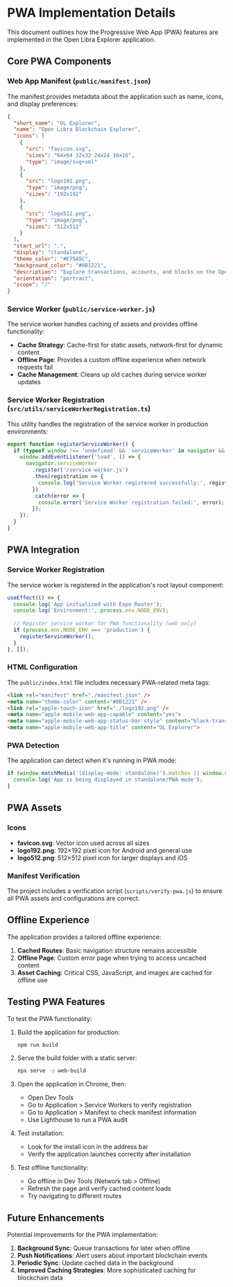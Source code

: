 # PWA Implementation Details

This document outlines how the Progressive Web App (PWA) features are implemented in the Open Libra Explorer application.

## Core PWA Components

### Web App Manifest (`public/manifest.json`)
The manifest provides metadata about the application such as name, icons, and display preferences:

```json
{
  "short_name": "OL Explorer",
  "name": "Open Libra Blockchain Explorer",
  "icons": [
    {
      "src": "favicon.svg",
      "sizes": "64x64 32x32 24x24 16x16",
      "type": "image/svg+xml"
    },
    {
      "src": "logo192.png",
      "type": "image/png",
      "sizes": "192x192"
    },
    {
      "src": "logo512.png",
      "type": "image/png",
      "sizes": "512x512"
    }
  ],
  "start_url": ".",
  "display": "standalone",
  "theme_color": "#E75A5C",
  "background_color": "#0B1221",
  "description": "Explore transactions, accounts, and blocks on the Open Libra network",
  "orientation": "portrait",
  "scope": "/"
}
```

### Service Worker (`public/service-worker.js`)
The service worker handles caching of assets and provides offline functionality:

- **Cache Strategy**: Cache-first for static assets, network-first for dynamic content
- **Offline Page**: Provides a custom offline experience when network requests fail
- **Cache Management**: Cleans up old caches during service worker updates

### Service Worker Registration (`src/utils/serviceWorkerRegistration.ts`)
This utility handles the registration of the service worker in production environments:

```typescript
export function registerServiceWorker() {
  if (typeof window !== 'undefined' && 'serviceWorker' in navigator && window.location.protocol === 'https:') {
    window.addEventListener('load', () => {
      navigator.serviceWorker
        .register('/service-worker.js')
        .then(registration => {
          console.log('Service Worker registered successfully:', registration.scope);
        })
        .catch(error => {
          console.error('Service Worker registration failed:', error);
        });
    });
  }
}
```

## PWA Integration

### Service Worker Registration
The service worker is registered in the application's root layout component:

```typescript
useEffect(() => {
  console.log('App initialized with Expo Router');
  console.log('Environment:', process.env.NODE_ENV);
  
  // Register service worker for PWA functionality (web only)
  if (process.env.NODE_ENV === 'production') {
    registerServiceWorker();
  }
}, []);
```

### HTML Configuration
The `public/index.html` file includes necessary PWA-related meta tags:

```html
<link rel="manifest" href="./manifest.json" />
<meta name="theme-color" content="#0B1221" />
<link rel="apple-touch-icon" href="./logo192.png" />
<meta name="apple-mobile-web-app-capable" content="yes">
<meta name="apple-mobile-web-app-status-bar-style" content="black-translucent">
<meta name="apple-mobile-web-app-title" content="OL Explorer">
```

### PWA Detection
The application can detect when it's running in PWA mode:

```javascript
if (window.matchMedia('(display-mode: standalone)').matches || window.navigator.standalone === true) {
  console.log('App is being displayed in standalone/PWA mode');
}
```

## PWA Assets

### Icons
- **favicon.svg**: Vector icon used across all sizes
- **logo192.png**: 192×192 pixel icon for Android and general use
- **logo512.png**: 512×512 pixel icon for larger displays and iOS

### Manifest Verification
The project includes a verification script (`scripts/verify-pwa.js`) to ensure all PWA assets and configurations are correct.

## Offline Experience

The application provides a tailored offline experience:

1. **Cached Routes**: Basic navigation structure remains accessible
2. **Offline Page**: Custom error page when trying to access uncached content
3. **Asset Caching**: Critical CSS, JavaScript, and images are cached for offline use

## Testing PWA Features

To test the PWA functionality:

1. Build the application for production:
   ```bash
   npm run build
   ```

2. Serve the build folder with a static server:
   ```bash
   npx serve -s web-build
   ```

3. Open the application in Chrome, then:
   - Open Dev Tools
   - Go to Application > Service Workers to verify registration
   - Go to Application > Manifest to check manifest information
   - Use Lighthouse to run a PWA audit

4. Test installation:
   - Look for the install icon in the address bar
   - Verify the application launches correctly after installation

5. Test offline functionality:
   - Go offline in Dev Tools (Network tab > Offline)
   - Refresh the page and verify cached content loads
   - Try navigating to different routes

## Future Enhancements

Potential improvements for the PWA implementation:

1. **Background Sync**: Queue transactions for later when offline
2. **Push Notifications**: Alert users about important blockchain events
3. **Periodic Sync**: Update cached data in the background
4. **Improved Caching Strategies**: More sophisticated caching for blockchain data 